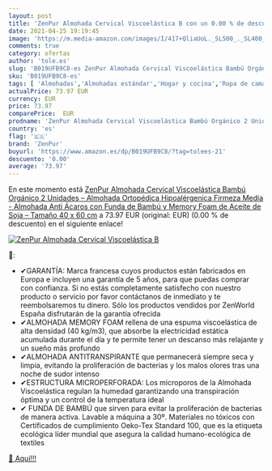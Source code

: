 ```yaml
---
layout: post
title: 'ZenPur Almohada Cervical Viscoelástica B con un 0.00 % de descuento'
date: 2021-04-25 19:19:45
image: 'https://m.media-amazon.com/images/I/417+QliaUoL._SL500_._SL400_.jpg'
comments: true
category: ofertas
author: 'tole.es'
slug: 'B019UFB9C8-es ZenPur Almohada Cervical Viscoelástica Bambú Orgánico 2...'
sku: 'B019UFB9C8-es'
tags: [ 'Almohadas','Almohadas estándar','Hogar y cocina','Ropa de cama y almohadas','Textiles del hogar','soja','zenpur', ]
actualPrice: 73.97 EUR
currency: EUR
price: 73.97
comparePrice:  EUR
prodname: 'ZenPur Almohada Cervical Viscoelástica Bambú Orgánico 2 Unidades – Almohada Ortopédica Hipoalérgenica Firmeza Media - Almohada Anti Ácaros con Funda de Bambú y Memory Foam de Aceite de Soja – Tamaño 40 x 60 cm'
country: 'es'
flag: '🇪🇸'
brand: 'ZenPur'
buyurl: 'https://www.amazon.es/dp/B019UFB9C8/?tag=tolees-21'
descuento: '0.00'
average: '73.97'
---
```


En este momento está [ZenPur Almohada Cervical Viscoelástica Bambú Orgánico 2 Unidades – Almohada Ortopédica Hipoalérgenica Firmeza Media - Almohada Anti Ácaros con Funda de Bambú y Memory Foam de Aceite de Soja – Tamaño 40 x 60 cm](https://www.amazon.es/dp/B019UFB9C8/?tag=tolees-21) a 73.97 EUR (original:  EUR) (0.00 %  de descuento) en el siguiente enlace!

[![ZenPur Almohada Cervical Viscoelástica B](https://m.media-amazon.com/images/I/417+QliaUoL._SL500_._SL400_.jpg)](https://www.amazon.es/dp/B019UFB9C8/?tag=tolees-21)

🔎:

- ✔GARANTÍA: Marca francesa cuyos productos están fabricados en Europa e incluyen una garantía de 5 años, para que puedas comprar con confianza. Si no estás completamente satisfecho con nuestro producto o servicio por favor contáctanos de inmediato y te reembolsaremos tu dinero. Sólo los productos vendidos por ZenWorld España disfrutarán de la garantía ofrecida
- ✔ALMOHADA MEMORY FOAM rellena de una espuma viscoelástica de alta densidad (40 kg/m3), que absorbe la electricidad estática acumulada durante el día y te permite tener un descanso más relajante y un sueño más profundo
- ✔ALMOHADA ANTITRANSPIRANTE que permanecerá siempre seca y limpia, evitando la proliferación de bacterias y los malos olores tras una noche de sudor intenso
- ✔ESTRUCTURA MICROPERFORADA: Los microporos de la Almohada Viscoelástica regulan la humedad garantizando una transpiración óptima y un control de la temperatura ideal
- ✔ FUNDA DE BAMBÚ que sirven para evitar la proliferación de bacterias de manera activa. Lavable a máquina a 30º. Materiales no tóxicos con Certificados de cumplimiento Oeko-Tex Standard 100, que es la etiqueta ecológica líder mundial que asegura la calidad humano-ecológica de textiles

[🛒 Aquí!!!](https://www.amazon.es/dp/B019UFB9C8/?tag=tolees-21)
